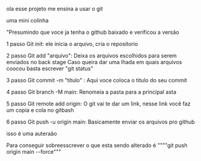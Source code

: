 ola esse projeto me ensina a usar o git

uma mini colinha


"Presumindo que voce ja tenha o github baixado e verificou a versão

1 passo
Git init:   ele inicia o arquivo, cria o repositorio

2 passo
Git add "arquivo":    Deixa os arquivos escolhidos para serem enviados no back stage
                      Caso queira dar uma lhada em quais arquivos coocou basta escrever "git status"

3 passo
Git commit -m "titulo" :    Aqui voce coloca o titulo do seu commit

4 passo
Git branch -M main:         Renomeia a pasta para a principal asta

5 passo
Git remote add origin:      O git vai te dar um link, nesse link você faz um copia e cola no gitbash

6 passo
Git push -u origin main:    Basicamente enviar os arquivos pro github  

isso é uma auteraão

Para conseguir sobreesscrever o que esta sendo alterado é
""""git push origin main --force"""